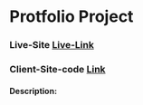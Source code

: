 # Protfolio Project

### Live-Site [Live-Link](https://shopping-early.web.app/)

### Client-Site-code [Link](https://github.com/Abdur-Rahman-Argon/protfolio-assainment)

#### Description:
